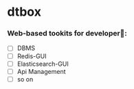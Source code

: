 # dtbox

### Web-based tookits for developer🌴:
- [ ] DBMS
- [ ] Redis-GUI
- [ ] Elasticsearch-GUI
- [ ] Api Management 
- [ ] so on
